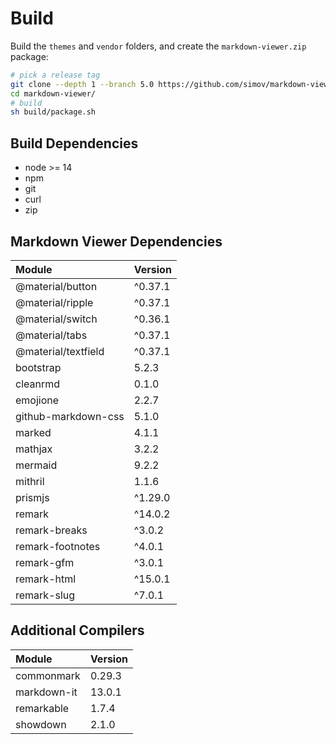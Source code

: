 
# Build

Build the `themes` and `vendor` folders, and create the `markdown-viewer.zip` package:

```bash
# pick a release tag
git clone --depth 1 --branch 5.0 https://github.com/simov/markdown-viewer.git
cd markdown-viewer/
# build
sh build/package.sh
```

## Build Dependencies

- node >= 14
- npm
- git
- curl
- zip

## Markdown Viewer Dependencies

| Module              | Version
| :-                  | :-
| @material/button    | ^0.37.1
| @material/ripple    | ^0.37.1
| @material/switch    | ^0.36.1
| @material/tabs      | ^0.37.1
| @material/textfield | ^0.37.1
| bootstrap           |  5.2.3
| cleanrmd            |  0.1.0
| emojione            |  2.2.7
| github-markdown-css |  5.1.0
| marked              |  4.1.1
| mathjax             |  3.2.2
| mermaid             |  9.2.2
| mithril             |  1.1.6
| prismjs             | ^1.29.0
| remark              | ^14.0.2
| remark-breaks       | ^3.0.2
| remark-footnotes    | ^4.0.1
| remark-gfm          | ^3.0.1
| remark-html         | ^15.0.1
| remark-slug         | ^7.0.1

## Additional Compilers

| Module              | Version
| :-                  | :-
| commonmark          | 0.29.3
| markdown-it         | 13.0.1
| remarkable          | 1.7.4
| showdown            | 2.1.0
